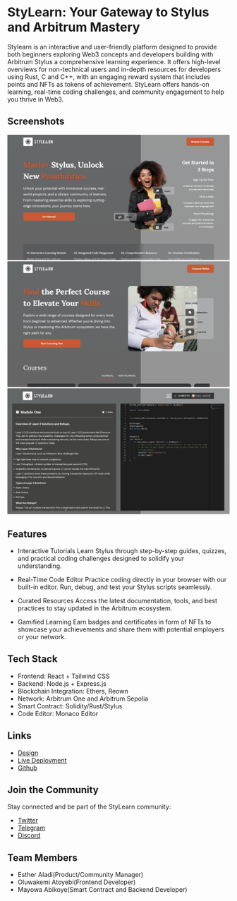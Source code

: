 # StyLearn: Your Gateway to Stylus and Arbitrum Mastery

Stylearn is an interactive and user-friendly platform designed to provide both beginners exploring Web3 concepts and developers building with Arbitrum Stylus a comprehensive learning experience. It offers high-level overviews for non-technical users and in-depth resources for developers using Rust, C and C++, with an engaging reward system that includes points and NFTs as tokens of achievement. StyLearn offers hands-on learning, real-time coding challenges, and community engagement to help you thrive in Web3.

## Screenshots
![Screenshots](src/assets/s-1.png)
![Screenshots](src/assets/s-2.png)
![Screenshots](src/assets/s-3.png)

## Features

- Interactive Tutorials
Learn Stylus through step-by-step guides, quizzes, and practical coding challenges designed to solidify your understanding.

- Real-Time Code Editor
Practice coding directly in your browser with our built-in editor. Run, debug, and test your Stylus scripts seamlessly.

- Curated Resources
Access the latest documentation, tools, and best practices to stay updated in the Arbitrum ecosystem.

- Gamified Learning
Earn badges and certificates in form of NFTs to showcase your achievements and share them with potential employers or your network.

## Tech Stack

- Frontend: React + Tailwind CSS
- Backend: Node.js + Express.js
- Blockchain Integration: Ethers, Reown
- Network: Arbitrum One and Arbitrum Sepolia
- Smart Contract: Solidity/Rust/Stylus
- Code Editor: Monaco Editor

## Links

- [Design](https://www.figma.com/design/e0revywkRMOA5sjPyShMmQ/StyLearn?node-id=0-1&t=vcyHEhsirHEvOc5n-1)
- [Live Deployment](https://sty-learn.vercel.app/)
- [Github](https://github.com/Sty-Learn)

## Join the Community

Stay connected and be part of the StyLearn community:

- [Twitter](https://x.com/Sylus_Learn)
- [Telegram](https://t.me/Stylus_Learn)
- [Discord](https://discord.gg/TcF7FWdW)

## Team Members

- Esther Aladi(Product/Community Manager)
- Oluwakemi Atoyebi(Frontend Developer)
- Mayowa Abikoye(Smart Contract and Backend Developer)